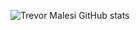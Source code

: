 ![Trevor Malesi GitHub stats](https://github-readme-stats.vercel.app/api?username=TrevorMalesi&show_icons=true&theme=radical)
